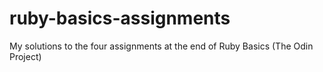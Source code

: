 # ruby-basics-assignments
My solutions to the four assignments at the end of Ruby Basics (The Odin Project)
